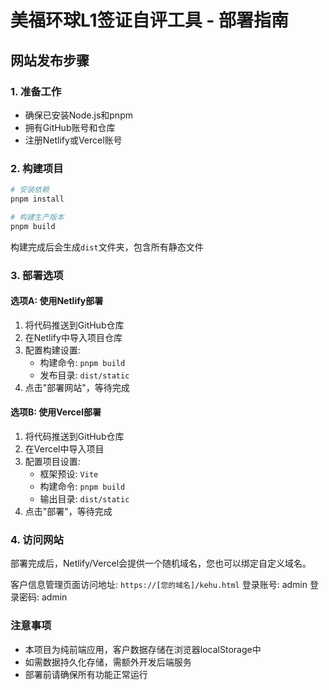 # 美福环球L1签证自评工具 - 部署指南

## 网站发布步骤

### 1. 准备工作
- 确保已安装Node.js和pnpm
- 拥有GitHub账号和仓库
- 注册Netlify或Vercel账号

### 2. 构建项目
```bash
# 安装依赖
pnpm install

# 构建生产版本
pnpm build
```
构建完成后会生成`dist`文件夹，包含所有静态文件

### 3. 部署选项

#### 选项A: 使用Netlify部署
1. 将代码推送到GitHub仓库
2. 在Netlify中导入项目仓库
3. 配置构建设置:
   - 构建命令: `pnpm build`
   - 发布目录: `dist/static`
4. 点击"部署网站"，等待完成

#### 选项B: 使用Vercel部署
1. 将代码推送到GitHub仓库
2. 在Vercel中导入项目
3. 配置项目设置:
   - 框架预设: `Vite`
   - 构建命令: `pnpm build`
   - 输出目录: `dist/static`
4. 点击"部署"，等待完成

### 4. 访问网站
部署完成后，Netlify/Vercel会提供一个随机域名，您也可以绑定自定义域名。

客户信息管理页面访问地址: `https://[您的域名]/kehu.html`
登录账号: admin
登录密码: admin

### 注意事项
- 本项目为纯前端应用，客户数据存储在浏览器localStorage中
- 如需数据持久化存储，需额外开发后端服务
- 部署前请确保所有功能正常运行